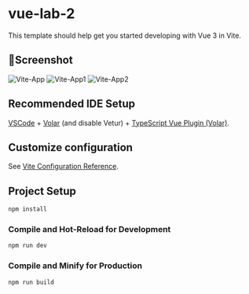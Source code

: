 # vue-lab-2

This template should help get you started developing with Vue 3 in Vite.

## 📸Screenshot
![Vite-App](https://user-images.githubusercontent.com/90098467/235786582-1fa24ea3-8620-4900-a50c-003ce635def2.png)
![Vite-App1](https://user-images.githubusercontent.com/90098467/235786605-e244963a-6278-4051-ae14-d7b292a3a619.png)
![Vite-App2](https://user-images.githubusercontent.com/90098467/235786619-b9bc7bd7-9f61-408f-a6f3-9fbd3f9d0ed9.png)


## Recommended IDE Setup

[VSCode](https://code.visualstudio.com/) + [Volar](https://marketplace.visualstudio.com/items?itemName=Vue.volar) (and disable Vetur) + [TypeScript Vue Plugin (Volar)](https://marketplace.visualstudio.com/items?itemName=Vue.vscode-typescript-vue-plugin).

## Customize configuration

See [Vite Configuration Reference](https://vitejs.dev/config/).

## Project Setup

```sh
npm install
```

### Compile and Hot-Reload for Development

```sh
npm run dev
```

### Compile and Minify for Production

```sh
npm run build
```
